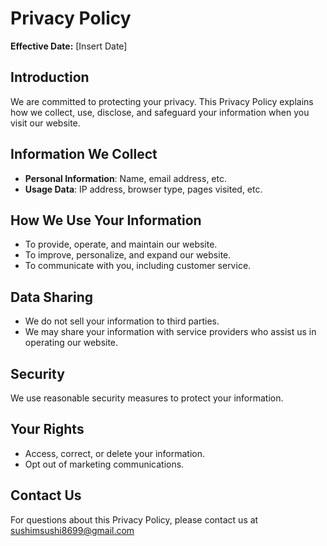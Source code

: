 # Privacy Policy

**Effective Date:** [Insert Date]

## Introduction

We are committed to protecting your privacy. This Privacy Policy explains how we collect, use, disclose, and safeguard your information when you visit our website.

## Information We Collect

- **Personal Information**: Name, email address, etc.
- **Usage Data**: IP address, browser type, pages visited, etc.

## How We Use Your Information

- To provide, operate, and maintain our website.
- To improve, personalize, and expand our website.
- To communicate with you, including customer service.

## Data Sharing

- We do not sell your information to third parties.
- We may share your information with service providers who assist us in operating our website.

## Security

We use reasonable security measures to protect your information.

## Your Rights

- Access, correct, or delete your information.
- Opt out of marketing communications.

## Contact Us

For questions about this Privacy Policy, please contact us at sushimsushi8699@gmail.com


